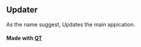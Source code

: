 ## Updater 
As the name suggest, Updates the main appication.
#### Made with <a href="https://www.qt.io/">QT</a>

